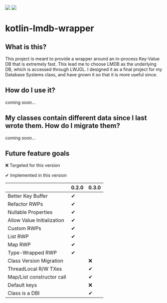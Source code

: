 [![](https://jitci.com/gh/Sylvyrfysh/kotlin-lmdb-wrapper/svg)](https://jitci.com/gh/Sylvyrfysh/kotlin-lmdb-wrapper)
[![](https://jitpack.io/v/com.nicholaspjohnson/kotlin-lmdb-wrapper.svg)](https://jitpack.io/#com.nicholaspjohnson/kotlin-lmdb-wrapper)

# kotlin-lmdb-wrapper

## What is this?

This project is meant to provide a wrapper around an in-process Key-Value DB that is extremely fast.
This lead me to choose LMDB as the underlying DB, which is accessed through LWJGL.
I designed it as a final project for my Database Systems class, and have grown it so that it is more useful since.

## How do I use it?

coming soon...

## My classes contain different data since I last wrote them. How do I migrate them?

coming soon...

## Future feature goals

&#x274c; Targeted for this version

&#x2714; Implemented in this version

|                            | 0.2.0    | 0.3.0    |
|:-------------------------- |:-------- | -------- |
| Better Key Buffer          | &#x2714; |          |
| Refactor RWPs              | &#x2714; |          |
| Nullable Properties        | &#x2714; |          |
| Allow Value Initialization | &#x2714; |          |
| Custom RWPs                | &#x2714; |          |
| List RWP                   | &#x2714; |          |
| Map RWP                    | &#x2714; |          |
| Type-Wrapped RWP           | &#x2714; |          |
| Class Version Migration    |          | &#x274c; |
| ThreadLocal R/W TXes       |          | &#x2714; |
| Map/List constructor call  |          | &#x2714; |
| Default keys               |          | &#x274c; |
| Class is a DBI             |          | &#x2714; |
